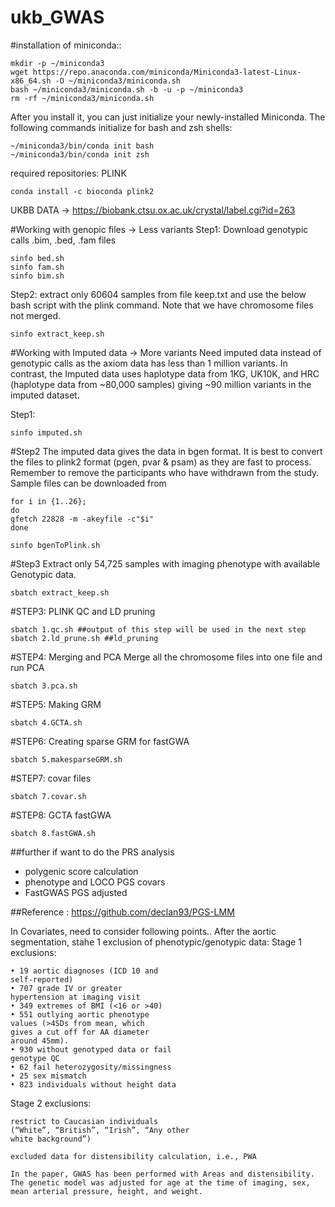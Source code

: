 # ukb_GWAS
#installation of miniconda::
```
mkdir -p ~/miniconda3
wget https://repo.anaconda.com/miniconda/Miniconda3-latest-Linux-x86_64.sh -O ~/miniconda3/miniconda.sh
bash ~/miniconda3/miniconda.sh -b -u -p ~/miniconda3
rm -rf ~/miniconda3/miniconda.sh
```

After you install it, you can just initialize your newly-installed Miniconda. The following commands initialize for bash and zsh shells:

```
~/miniconda3/bin/conda init bash
~/miniconda3/bin/conda init zsh
```

required repositories: PLINK 
```
conda install -c bioconda plink2
```

UKBB DATA -> <https://biobank.ctsu.ox.ac.uk/crystal/label.cgi?id=263>

#Working with genopic files -> Less variants
Step1:
Download genotypic calls .bim, .bed, .fam files
```
sinfo bed.sh
sinfo fam.sh
sinfo bim.sh
```

Step2:
extract only 60604 samples from file keep.txt and use the below bash script with the plink command. Note that we have chromosome files not merged. 
```
sinfo extract_keep.sh
```

#Working with Imputed data -> More variants
Need imputed data instead of genotypic calls as the axiom data has less than 1 million variants. In contrast, the Imputed data uses haplotype data from 1KG, UK10K, and HRC (haplotype data from ~80,000 samples) giving ~90 million variants in the imputed dataset.

Step1:
```
sinfo imputed.sh
```

#Step2
The imputed data gives the data in bgen format. It is best to convert the files to plink2 format (pgen, pvar & psam) as they are fast to process. Remember to remove the participants who have withdrawn from the study. Sample files can be downloaded from 
```
for i in {1..26};
do
gfetch 22828 -m -akeyfile -c"$i"
done
```
```
sinfo bgenToPlink.sh 
```

#Step3
Extract only 54,725 samples with imaging phenotype with available Genotypic data.
```
sbatch extract_keep.sh
```

#STEP3:
PLINK QC and LD pruning 
```
sbatch 1.qc.sh ##output of this step will be used in the next step
sbatch 2.ld_prune.sh ##ld_pruning 
```

#STEP4:
Merging and PCA
Merge all the chromosome files into one file and run PCA 
```
sbatch 3.pca.sh
```

#STEP5:
Making GRM
```
sbatch 4.GCTA.sh
```

#STEP6:
Creating sparse GRM for fastGWA
```
sbatch 5.makesparseGRM.sh
```

#STEP7:
covar files
```
sbatch 7.covar.sh
```

#STEP8:
GCTA fastGWA
```
sbatch 8.fastGWA.sh
```

##further if want to do the PRS analysis 
- polygenic score calculation
- phenotype and LOCO PGS covars
- FastGWAS PGS adjusted

##Reference : <https://github.com/declan93/PGS-LMM>

In Covariates, need to consider following points.. After the aortic segmentation, stahe 1 exclusion of phenotypic/genotypic data:
Stage 1 exclusions:
```
• 19 aortic diagnoses (ICD 10 and
self-reported)
• 707 grade IV or greater
hypertension at imaging visit
• 349 extremes of BMI (<16 or >40)
• 551 outlying aortic phenotype
values (>4SDs from mean, which
gives a cut off for AA diameter
around 45mm).
• 930 without genotyped data or fail
genotype QC
• 62 fail heterozygosity/missingness
• 25 sex mismatch
• 823 individuals without height data
```

Stage 2 exclusions:
```
restrict to Caucasian individuals
(“White”, “British”, “Irish”, “Any other
white background”)
```

```
excluded data for distensibility calculation, i.e., PWA
```

```
In the paper, GWAS has been performed with Areas and distensibility. The genetic model was adjusted for age at the time of imaging, sex, mean arterial pressure, height, and weight.
```
